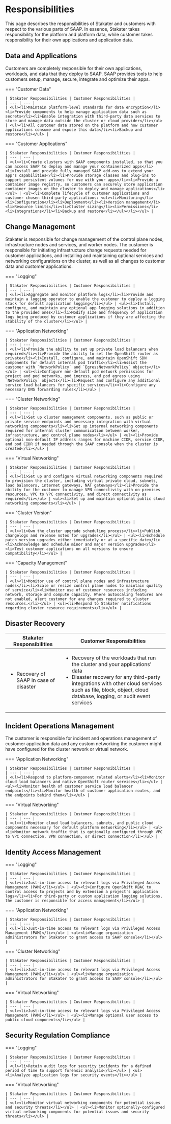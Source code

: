 # Responsibilities

This page describes the responsibilities of Stakater and customers with respect to the various parts of SAAP. In essence, Stakater takes responsibility for the platform and platform data, while customer takes responsibility for their own applications and application data.

## Data and Applications

Customers are completely responsible for their own applications, workloads, and data that they deploy to SAAP. SAAP provides tools to help customers setup, manage, secure, integrate and optimize their apps.

=== "Customer Data"

    | Stakater Responsibilities | Customer Responsibilities |
    | --- | --- |
    | <ul><li>Maintain platform-level standards for data encryption</li><li>Provide components to help manage application data such as secrets</li><li>Enable integration with third-party data services to store and manage data outside the cluster or cloud provider</li></ul> | <ul><li>All customer data stored on the platform and how customer applications consume and expose this data</li><li>Backup and restore</li></ul> |

=== "Customer Applications"

    | Stakater Responsibilities | Customer Responsibilities |
    | --- | --- |
    | <ul><li>Create clusters with SAAP components installed, so that you can access SAAP to deploy and manage your containerized apps</li><li>Install and provide fully managed SAAP add-ons to extend your app's capabilities</li><li>Provide storage classes and plug-ins to support persistent volumes for use with your apps</li><li>Provide a container image registry, so customers can securely store application container images on the cluster to deploy and manage applications</li></ul> | <ul><li>Complete lifecycle of customer applications and customer chosen third-party applications: <ul><li>Monitoring</li><li>Configuration</li><li>Deployment</li><li>Version management</li><li>Resource limits</li><li>Cluster sizing</li><li>Permissions</li><li>Integrations</li><li>Backup and restore</li></ul></li></ul> |

## Change Management

Stakater is responsible for change management of the control plane nodes, infrastructure nodes and services, and worker nodes. The customer is responsible for initiating infrastructure change requests needed for customer applications, and installing and maintaining optional services and networking configurations on the cluster, as well as all changes to customer data and customer applications.

=== "Logging"

    | Stakater Responsibilities | Customer Responsibilities |
    | --- | --- |
    | <ul><li>Aggregate and monitor platform logs</li><li>Provide and maintain a logging operator to enable the customer to deploy a logging stack for default application logging</li></ul> | <ul><li>Install, configure, and maintain any optional app logging solutions in addition to the provided ones</li><li>Modify size and frequency of application logs being produced by customer applications if they are affecting the stability of the cluster</li></ul> |

=== "Application Networking"

    | Stakater Responsibilities | Customer Responsibilities |
    | --- | --- |
    | <ul><li>Provide the ability to set up private load balancers when required</li><li>Provide the ability to set the OpenShift router as private</li><li>Install, configure, and maintain OpenShift SDN components for default internal pod traffic</li><li>Assist the customer with `NetworkPolicy` and `EgressNetworkPolicy` objects</li></ul> | <ul><li>Configure non-default pod network permissions for project and pod networks, pod ingress, and pod egress using `NetworkPolicy` objects</li><li>Request and configure any additional service load balancers for specific services</li><li>Configure any necessary DNS forwarding rules</li></ul> |

=== "Cluster Networking"

    | Stakater Responsibilities | Customer Responsibilities |
    | --- | --- |
    | <ul><li>Set up cluster management components, such as public or private service endpoints and necessary integration with virtual networking components</li><li>Set up internal networking components required for internal cluster communication between worker, infrastructure, and control plane nodes</li></ul> | <ul><li>Provide optional non-default IP address ranges for machine CIDR, service CIDR, and pod CIDR if needed through the SAAP console when the cluster is created</li></ul> |

=== "Virtual Networking"

    | Stakater Responsibilities | Customer Responsibilities |
    | --- | --- |
    | <ul><li>Set up and configure virtual networking components required to provision the cluster, including virtual private cloud, subnets, load balancers, internet gateways, NAT gateways</li><li>Provide the ability for the customer to manage VPN connectivity with on-premises resources, VPC to VPC connectivity, and direct connectivity as required</li></ul> | <ul><li>Set up and maintain optional public cloud networking components</li></ul> |

=== "Cluster Version"

    | Stakater Responsibilities | Customer Responsibilities |
    | --- | --- |
    | <ul><li>Own the cluster upgrade scheduling process</li><li>Publish changelogs and release notes for upgrades</li></ul> | <ul><li>Schedule patch version upgrades either immediately or at a specific date</li><li>Acknowledge and schedule minor and major version upgrades</li><li>Test customer applications on all versions to ensure compatibility</li></ul> |

=== "Capacity Management"

    | Stakater Responsibilities | Customer Responsibilities |
    | --- | --- |
    | <ul><li>Monitor use of control plane nodes and infrastructure nodes</li><li>Scale or resize control plane nodes to maintain quality of service</li><li>Monitor use of customer resources including network, storage and compute capacity. Where autoscaling features are not enabled, alert customer for any changes required to cluster resources.</li></ul> | <ul><li>Respond to Stakater notifications regarding cluster resource requirements</li></ul> |

## Disaster Recovery

| Stakater Responsibilities | Customer Responsibilities |
| --- | --- |
| <ul><li>Recovery of SAAP in case of disaster</li></ul> | <ul><li>Recovery of the workloads that run the cluster and your applications' data</li><li>Disaster recovery for any third-party integrations with other cloud services such as file, block, object, cloud database, logging, or audit event services</li></ul> |

## Incident Operations Management

The customer is responsible for incident and operations management of customer application data and any custom networking the customer might have configured for the cluster network or virtual network.

=== "Application Networking"

    | Stakater Responsibilities | Customer Responsibilities |
    | --- | --- |
    | <ul><li>Respond to platform-component related alerts</li><li>Monitor cloud load balancers and native OpenShift router services</li></ul> | <ul><li>Monitor health of customer service load balancer endpoints</li><li>Monitor health of customer application routes, and the endpoints behind them</li></ul> |

=== "Virtual Networking"

    | Stakater Responsibilities | Customer Responsibilities |
    | --- | --- |
    | <ul><li>Monitor cloud load balancers, subnets, and public cloud components necessary for default platform networking</li></ul> | <ul><li>Monitor network traffic that is optionally configured through VPC to VPC connection, VPN connection, or direct connection</li></ul> |

## Identity Access Management

=== "Logging"

    | Stakater Responsibilities | Customer Responsibilities |
    | --- | --- |
    | <ul><li>Just-in-time access to relevant logs via Privileged Access Management (PAM)</li></ul> | <ul><li>Configure OpenShift RBAC to control access to projects and by extension a project's application logs</li><li>For third-party or custom application logging solutions, the customer is responsible for access management</li></ul> |

=== "Application Networking"

    | Stakater Responsibilities | Customer Responsibilities |
    | --- | --- |
    | <ul><li>Just-in-time access to relevant logs via Privileged Access Management (PAM)</li></ul> | <ul><li>Manage organization administrators for Stakater to grant access to SAAP console</li></ul> |

=== "Cluster Networking"

    | Stakater Responsibilities | Customer Responsibilities |
    | --- | --- |
    | <ul><li>Just-in-time access to relevant logs via Privileged Access Management (PAM)</li></ul> | <ul><li>Manage organization administrators for Stakater to grant access to SAAP console</li></ul> |

=== "Virtual Networking"

    | Stakater Responsibilities | Customer Responsibilities |
    | --- | --- |
    | <ul><li>Just-in-time access to relevant logs via Privileged Access Management (PAM)</li></ul> | <ul><li>Manage optional user access to public cloud components</li></ul> |

## Security Regulation Compliance

=== "Logging"

    | Stakater Responsibilities | Customer Responsibilities |
    | --- | --- |
    | <ul><li>Retain audit logs for security incidents for a defined period of time to support forensic analysis</li></ul> | <ul><li>Analyze application logs for security events</li></ul> |

=== "Virtual Networking"

    | Stakater Responsibilities | Customer Responsibilities |
    | --- | --- |
    | <ul><li>Monitor virtual networking components for potential issues and security threats</li></ul> | <ul><li>Monitor optionally-configured virtual networking components for potential issues and security threats</li></ul> |
